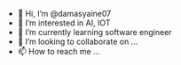 - 👋 Hi, I’m @damasyaine07
- 👀 I’m interested in AI, IOT
- 🌱 I’m currently learning software engineer 
- 💞️ I’m looking to collaborate on ...
- 📫 How to reach me ...

<!---
damasyaine07/damasyaine07 is a ✨ special ✨ repository because its `README.md` (this file) appears on your GitHub profile.
You can click the Preview link to take a look at your changes.
--->
